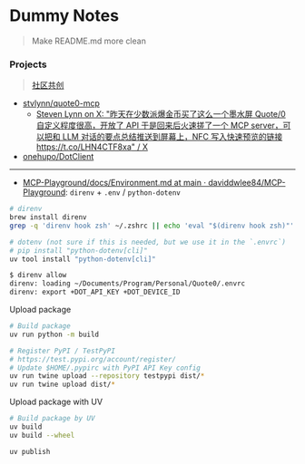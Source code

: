 # Dummy Notes

> Make README.md more clean

### Projects

> [社区共创](https://dot.mindreset.tech/docs/server/community_co_creation)

- [stvlynn/quote0-mcp](https://github.com/stvlynn/quote0-mcp)
  - [Steven Lynn on X: "昨天在少数派爆金币买了这么一个墨水屏 Quote/0 自定义程度很高，开放了 API 于是回来后火速搓了一个 MCP server，可以把和 LLM 对话的要点总结推送到屏幕上，NFC 写入快速预览的链接 https://t.co/LHN4CTF8xa" / X](https://x.com/Stv_Lynn/status/1954423827737239664)
- [onehupo/DotClient](https://github.com/onehupo/DotClient)

---

- [MCP-Playground/docs/Environment.md at main · daviddwlee84/MCP-Playground](https://github.com/daviddwlee84/MCP-Playground/blob/main/docs/Environment.md): `direnv` + `.env` / `python-dotenv`

```bash
# direnv
brew install direnv
grep -q 'direnv hook zsh' ~/.zshrc || echo 'eval "$(direnv hook zsh)"' >> ~/.zshrc

# dotenv (not sure if this is needed, but we use it in the `.envrc`)
# pip install "python-dotenv[cli]"
uv tool install "python-dotenv[cli]"
```

```bash
$ direnv allow
direnv: loading ~/Documents/Program/Personal/Quote0/.envrc                                                                       
direnv: export +DOT_API_KEY +DOT_DEVICE_ID
```

Upload package

```bash
# Build package
uv run python -m build

# Register PyPI / TestPyPI
# https://test.pypi.org/account/register/
# Update $HOME/.pypirc with PyPI API Key config
uv run twine upload --repository testpypi dist/*
uv run twine upload dist/*
```

Upload package with UV

```bash
# Build package by UV
uv build
uv build --wheel

uv publish
```
